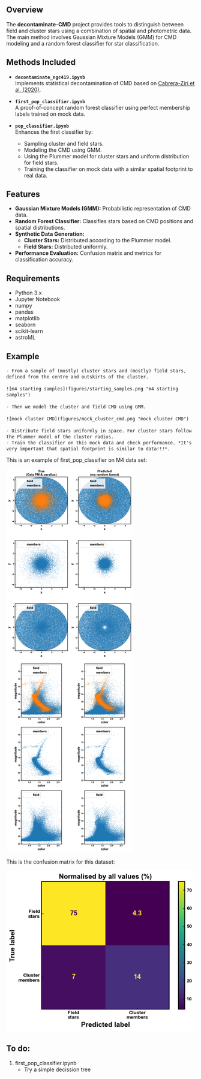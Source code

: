 ## Overview

The **decontaminate-CMD** project provides tools to distinguish between field and cluster stars using a combination of spatial and photometric data. The main method involves Gaussian Mixture Models (GMM) for CMD modeling and a random forest classifier for star classification.

## Methods Included

- **`decontaminate_ngc419.ipynb`**  
  Implements statistical decontamination of CMD based on [Cabrera-Ziri et al. (2020)](https://ui.adsabs.harvard.edu/abs/2020MNRAS.495..375C/abstract).
- **`first_pop_classifier.ipynb`**  
  A proof-of-concept random forest classifier using perfect membership labels trained on mock data.

- **`pop_classifier.ipynb`**  
  Enhances the first classifier by:
  - Sampling cluster and field stars.
  - Modeling the CMD using GMM.
  - Using the Plummer model for cluster stars and uniform distribution for field stars.
  - Training the classifier on mock data with a similar spatial footprint to real data.

## Features

- **Gaussian Mixture Models (GMM):** Probabilistic representation of CMD data.
- **Random Forest Classifier:** Classifies stars based on CMD positions and spatial distributions.
- **Synthetic Data Generation:**
  - **Cluster Stars:** Distributed according to the Plummer model.
  - **Field Stars:** Distributed uniformly.
- **Performance Evaluation:** Confusion matrix and metrics for classification accuracy.

## Requirements

- Python 3.x
- Jupyter Notebook
- numpy
- pandas
- matplotlib
- seaborn
- scikit-learn
- astroML


## Example
    - From a sample of (mostly) cluster stars and (mostly) field stars, defined from the centre and outskirts of the cluster.

    ![m4 starting samples](figures/starting_samples.png "m4 starting samples")

    - Then we model the cluster and field CMD using GMM.

    ![mock cluster CMD](figures/mock_cluster_cmd.png "mock cluster CMD")

    - Distribute field stars uniformly in space. For cluster stars follow the Plummer model of the cluster radius.
    - Train the classifier on this mock data and check performance. *It's very important that spatial footprint is similar to data!!!*.
    
This is an example of first_pop_classifier on M4 data set:

![m4 cleaned](figures/m4_cleaned.png "m4 cleaned")

This is the confusion matrix for this dataset:

![m4 confusion matrix](figures/m4_confusion_matrix.png "m4 confusion matrix")

## To do:

1. first_pop_classifier.ipynb
    - Try a simple decission tree
    
